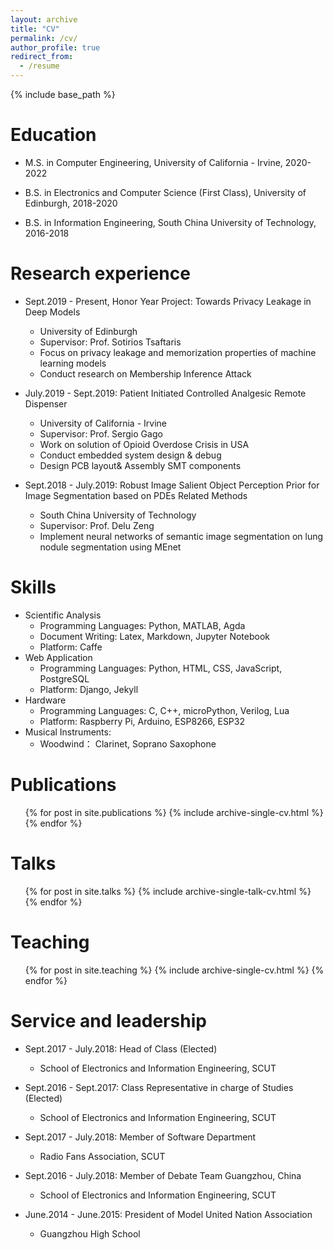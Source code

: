 ```yaml
---
layout: archive
title: "CV"
permalink: /cv/
author_profile: true
redirect_from:
  - /resume
---
```


{% include base_path %}

Education
======
* M.S. in Computer Engineering, University of California - Irvine, 2020-2022

* B.S. in Electronics and Computer Science (First Class), University of Edinburgh, 2018-2020 
* B.S. in Information Engineering, South China University of Technology, 2016-2018

Research experience
======
* Sept.2019 - Present, Honor Year Project: Towards Privacy Leakage in Deep Models
   * University of Edinburgh
   * Supervisor: Prof. Sotirios Tsaftaris
   * Focus on privacy leakage and memorization properties of machine learning models
   * Conduct research on Membership Inference Attack

* July.2019 - Sept.2019: Patient Initiated Controlled Analgesic Remote Dispenser
  * University of California - Irvine 
  * Supervisor: Prof. Sergio Gago
  * Work on solution of Opioid Overdose Crisis in USA
  * Conduct embedded system design & debug
  * Design PCB layout& Assembly SMT components
  
* Sept.2018 - July.2019:  Robust Image Salient Object Perception Prior for Image Segmentation based on PDEs Related Methods
  * South China University of Technology
  * Supervisor:  Prof. Delu Zeng
  * Implement neural networks of semantic image segmentation on lung nodule segmentation using MEnet


Skills
======
* Scientific Analysis
  * Programming Languages: Python, MATLAB, Agda
  * Document Writing: Latex, Markdown, Jupyter Notebook
  * Platform: Caffe
* Web Application
  * Programming Languages: Python, HTML, CSS, JavaScript, PostgreSQL
  * Platform: Django, Jekyll
* Hardware
  * Programming Languages: C, C++, microPython, Verilog, Lua
  * Platform: Raspberry Pi, Arduino, ESP8266, ESP32
* Musical Instruments:
  * Woodwind： Clarinet, Soprano Saxophone

Publications
======
  <ul>{% for post in site.publications %}
    {% include archive-single-cv.html %}
  {% endfor %}</ul>
  
Talks
======
  <ul>{% for post in site.talks %}
    {% include archive-single-talk-cv.html %}
  {% endfor %}</ul>
  
Teaching
======
  <ul>{% for post in site.teaching %}
    {% include archive-single-cv.html %}
  {% endfor %}</ul>
  
Service and leadership
======
* Sept.2017 - July.2018: Head of Class (Elected)
  * School of Electronics and Information Engineering, SCUT

* Sept.2016 - Sept.2017: Class Representative in charge of Studies (Elected) 
  * School of Electronics and Information Engineering, SCUT 

* Sept.2017 - July.2018: Member of Software Department
  * Radio Fans Association, SCUT

* Sept.2016 - July.2018: Member of Debate Team Guangzhou, China
  * School of Electronics and Information Engineering, SCUT

* June.2014 - June.2015: President of Model United Nation Association
  * Guangzhou High School 